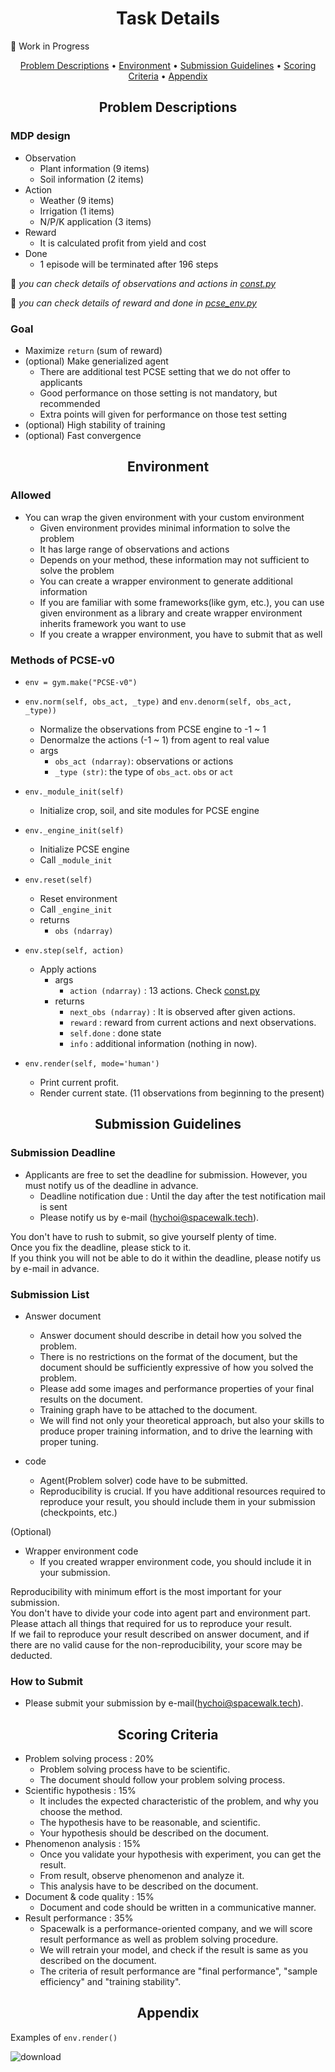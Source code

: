 <h1 align="center">Task Details</h1>

🚧 Work in Progress

<p align="center">
  <a href="#problem-descriptions">Problem Descriptions</a> •
  <a href="#environment">Environment</a> •
  <a href="#submission-guidelines">Submission Guidelines</a> •
  <a href="#scoring-criteria">Scoring Criteria</a> •
  <a href="#appendix">Appendix</a>
</p>

<h2 align="center">Problem Descriptions</h2>

<h3>MDP design</h3>

- Observation
  - Plant information (9 items) 
  - Soil information (2 items)  
- Action  
  - Weather (9 items)  
  - Irrigation (1 items)  
  - N/P/K application (3 items)  
- Reward 
  - It is calculated profit from yield and cost  
- Done
  - 1 episode will be terminated after 196 steps

 
🔎 _you can check details of observations and actions in [const.py](https://github.com/TeamSPWK/spwk-agtech-task/blob/master/spwk_agtech/const.py)_

🔎 _you can check details of reward and done in [pcse_env.py](https://github.com/TeamSPWK/spwk-agtech-task/blob/develop/spwk_agtech/pcse_env.py)_

<h3>Goal</h3>

- Maximize `return` (sum of reward)
- (optional) Make generialized agent
  - There are additional test PCSE setting that we do not offer to applicants
  - Good performance on those setting is not mandatory, but recommended
  - Extra points will given for performance on those test setting
- (optional) High stability of training
- (optional) Fast convergence

<h2 align="center">Environment</h2>

<h3>Allowed</h3>

- You can wrap the given environment with your custom environment
    - Given environment provides minimal information to solve the problem
    - It has large range of observations and actions
    - Depends on your method, these information may not sufficient to solve the problem
    - You can create a wrapper environment to generate additional information
    - If you are familiar with some frameworks(like gym, etc.), you can use given environment as a library and create wrapper environment inherits framework you want to use
    - If you create a wrapper environment, you have to submit that as well

<h3>Methods of PCSE-v0</h3>

- `env = gym.make("PCSE-v0")`

- `env.norm(self, obs_act, _type)` and `env.denorm(self, obs_act, _type))`
  - Normalize the observations from PCSE engine to -1 ~ 1
  - Denormalze the actions (-1 ~ 1) from agent to real value
  - args
    - `obs_act (ndarray)`: observations or actions
    - `_type (str)`: the type of `obs_act`. `obs` or `act`


- `env._module_init(self)`
  - Initialize crop, soil, and site modules for PCSE engine

- `env._engine_init(self)`
  - Initialize PCSE engine
  - Call `_module_init`

- `env.reset(self)`
  - Reset environment
  - Call `_engine_init`
  - returns
    - `obs (ndarray)`

- `env.step(self, action)`
  - Apply actions
      - args
          - `action (ndarray)` : 13 actions. Check [const.py](https://github.com/TeamSPWK/spwk-agtech-task/blob/master/spwk_agtech/const.py)
      - returns
          - `next_obs (ndarray)` : It is observed after given actions.
          - `reward` : reward from current actions and next observations.
          - `self.done` : done state
          - `info` : additional information (nothing in now).

- `env.render(self, mode='human')`
  - Print current profit.
  - Render current state. (11 observations from beginning to the present)

<h2 align="center">Submission Guidelines</h2>

<h3>Submission Deadline</h3>

- Applicants are free to set the deadline for submission. However, you must notify us of the deadline in advance.
    - Deadline notification due : Until the day after the test notification mail is sent
    - Please notify us by e-mail (<hychoi@spacewalk.tech>).

You don't have to rush to submit, so give yourself plenty of time.  
Once you fix the deadline, please stick to it.  
If you think you will not be able to do it within the deadline, please notify us by e-mail in advance.  

<h3>Submission List</h3>

- Answer document
    - Answer document should describe in detail how you solved the problem.
    - There is no restrictions on the format of the document, but the document should be sufficiently expressive of how you solved the problem.
    - Please add some images and performance properties of your final results on the document.
    - Training graph have to be attached to the document.
    - We will find not only your theoretical approach, but also your skills to produce proper training information, and to drive the learning with proper tuning.

- code
    - Agent(Problem solver) code have to be submitted.
    - Reproducibility is crucial. If you have additional resources required to reproduce your result, you should include them in your submission (checkpoints, etc.)

(Optional)
- Wrapper environment code
    - If you created wrapper environment code, you should include it in your submission.

Reproducibility with minimum effort is the most important for your submission.  
You don't have to divide your code into agent part and environment part.  
Please attach all things that required for us to reproduce your result.  
If we fail to reproduce your result described on answer document, and if there are no valid cause for the non-reproducibility, your score may be deducted.  

<h3>How to Submit</h3>

- Please submit your submission by e-mail(<hychoi@spacewalk.tech>).

<h2 align="center">Scoring Criteria</h2>

- Problem solving process : 20%
    - Problem solving process have to be scientific.
    - The document should follow your problem solving process.
- Scientific hypothesis : 15%
    - It includes the expected characteristic of the problem, and why you choose the method.
    - The hypothesis have to be reasonable, and scientific.
    - Your hypothesis should be described on the document.
- Phenomenon analysis : 15%
    - Once you validate your hypothesis with experiment, you can get the result.
    - From result, observe phenomenon and analyze it.
    - This analysis have to be described on the document.
- Document & code quality : 15%
    - Document and code should be written in a communicative manner.
- Result performance : 35%
    - Spacewalk is a performance-oriented company, and we will score result performance as well as problem solving procedure.
    - We will retrain your model, and check if the result is same as you described on the document.
    - The criteria of result performance are "final performance", "sample efficiency" and "training stability".

<h2 align="center">Appendix</h2>

Examples of `env.render()`

![download](https://user-images.githubusercontent.com/87963916/128451737-0848aa67-8e61-4209-886f-f29860af3b5e.png)


